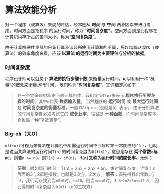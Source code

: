 算法效能分析
===================================================
对一个程序（或算法）效能的评估，经常是从 **时间** 与 **空间** 两种因素来进行考虑。时间方面是指程序
的运行时间，称为 **“时间复杂度”**。空间方面则是此程序在计算机内存所占的空间大小，称为“**空间复杂度**”。

由于计算机硬件发展的日新月异及涉及所使用计算机的不同，所以纯粹从程序（或算法）的效率角度来看，应该 **以算法
的运行时间为主要评估与分析的依据**。

### 时间复杂度
程序设计师可以就某个 **算法的执行步骤计数** 来衡量运行时间。可以利用一种“概量”的概念来衡量运行时间，
我们称为“**时间复杂度**”。其详细定义如下：
> 在一个完全理想状态下的计算机中，我们定义`T(n)`来表示 **程序执行所要花费的时间**。其中`n`代表 **数据输入量**。
> 当然程序的 **运行时间** 或 **最大运行时间** 是 **时间复杂度的衡量标准**，一般以`Big-oh`（也就是`O`）表示。
> 由于分析算法的时间复杂度必须考虑它的 **成长比率**，往往是 **一种函数**，而时间复杂度本身也是一种“渐近表示”。

### Big-oh（大O）
`O(f(n))`可视为某算法在计算机中所需运行时间不会超过某一常数倍的`f(n)`，也就是说当某算法的运行时间`T(n)`
的时间复杂度为`O(f(n))`，意思是存在 **两个常数`c`与`n0`**，则若`n >= n0`，则`T(n) <= cf(n)`，
**`f(n)`又称为运行时间的成长率**。示例：
> **范例**：假如运行时间： T(n) = 3n3 + 2n2 + 5n，求时间复杂度，注意：n后面的3与2都是指数，也就是3次方，2次方。
> **解答**：首先得找出常数`c`与`n0`，我们可以找到当`n0=0`时，`c=10`，则当`n>=n0`时，`3n3+2n2+5n<=10n3`，
> 因此得知时间复杂度为`O(n3)`（n的三次方）.
